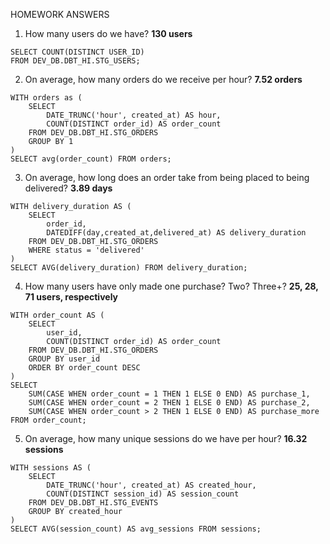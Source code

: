 HOMEWORK ANSWERS

1. How many users do we have? **130 users**
```
SELECT COUNT(DISTINCT USER_ID) 
FROM DEV_DB.DBT_HI.STG_USERS;
```

2. On average, how many orders do we receive per hour? **7.52 orders**
```
WITH orders as (
    SELECT
        DATE_TRUNC('hour', created_at) AS hour,
        COUNT(DISTINCT order_id) AS order_count
    FROM DEV_DB.DBT_HI.STG_ORDERS 
    GROUP BY 1
)
SELECT avg(order_count) FROM orders;
```

3. On average, how long does an order take from being placed to being delivered? **3.89 days**
```
WITH delivery_duration AS (
    SELECT
        order_id,
        DATEDIFF(day,created_at,delivered_at) AS delivery_duration
    FROM DEV_DB.DBT_HI.STG_ORDERS
    WHERE status = 'delivered'
)
SELECT AVG(delivery_duration) FROM delivery_duration;
```

4. How many users have only made one purchase? Two? Three+? **25, 28, 71 users, respectively**
```
WITH order_count AS (
    SELECT 
        user_id,
        COUNT(DISTINCT order_id) AS order_count
    FROM DEV_DB.DBT_HI.STG_ORDERS
    GROUP BY user_id
    ORDER BY order_count DESC
)
SELECT
    SUM(CASE WHEN order_count = 1 THEN 1 ELSE 0 END) AS purchase_1,
    SUM(CASE WHEN order_count = 2 THEN 1 ELSE 0 END) AS purchase_2,
    SUM(CASE WHEN order_count > 2 THEN 1 ELSE 0 END) AS purchase_more
FROM order_count;
```

5. On average, how many unique sessions do we have per hour? **16.32 sessions**
```
WITH sessions AS (
    SELECT
        DATE_TRUNC('hour', created_at) AS created_hour,
        COUNT(DISTINCT session_id) AS session_count
    FROM DEV_DB.DBT_HI.STG_EVENTS
    GROUP BY created_hour
)
SELECT AVG(session_count) AS avg_sessions FROM sessions;
```

